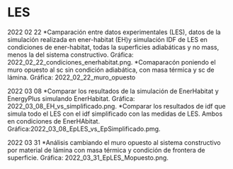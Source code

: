 # LES

2022 02 22
*Camparación entre datos experimentales (LES), datos de la simulación realizada en ener-habitat (EH)y simulación IDF de LES en condiciones de ener-habitat, todas la superficies adiabáticas y no mass, menos la del sistema constructivo. Gráfica: 2022_02_22_condiciones_enerhabitat.png. 
*Comaparacón poniendo el muro opuesto al sc sin condición adiabática, con masa térmica y sc de lámina. Gráfica: 2022_02_22_muro_opuesto

2022 03 08 
*Comparar los resultados de la simulación de EnerHabitat y EnergyPlus simulando EnerHabitat. Gráfica: 2022_03_08_EH_vs_simplificado.png.
*Comparar los resultados de idf que simula todo el LES con el idf simplificado con las medidas de LES. Ambos en condiciones de EnerHAbitat. Gráfica:2022_03_08_EpLES_vs_EpSimplificado.pmg.

2022 03 31
*Análisis cambiando el muro opuesto al sistema constructivo por material de lámina con masa térmica y condición de frontera de superficie. Gráfica: 2022_03_31_EpLES_Mopuesto.png.
